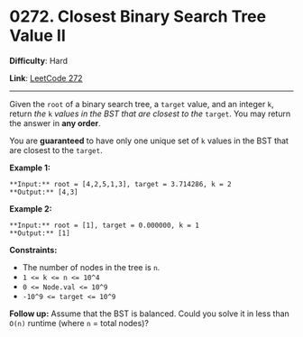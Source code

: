 # 0272. Closest Binary Search Tree Value II

**Difficulty**: Hard

**Link**: [LeetCode 272](https://leetcode.com/problems/closest-binary-search-tree-value-ii/)

---

Given the `root` of a binary search tree, a `target` value, and an integer `k`, return *the* `k` *values in the BST that are closest to the* `target`. You may return the answer in **any order**.

You are **guaranteed** to have only one unique set of `k` values in the BST that are closest to the `target`.

**Example 1:**

    **Input:** root = [4,2,5,1,3], target = 3.714286, k = 2
    **Output:** [4,3]

**Example 2:**

    **Input:** root = [1], target = 0.000000, k = 1
    **Output:** [1]

**Constraints:**

* The number of nodes in the tree is `n`.
* `1 <= k <= n <= 10^4`
* `0 <= Node.val <= 10^9`
* `-10^9 <= target <= 10^9`

**Follow up:** Assume that the BST is balanced. Could you solve it in less than `O(n)` runtime (where `n` = total nodes)?
